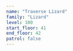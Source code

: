 ```yaml
---
name: "Traverse Lizard"
family: "Lizard"
level: 100
start_floor: 41
end_floor: 42
patrol: false
---
```

